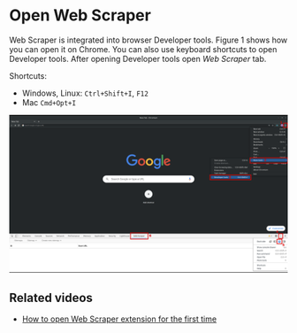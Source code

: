 # Open Web Scraper

Web Scraper is integrated into browser Developer tools. Figure 1 shows how you 
can open it on Chrome. You can also use keyboard shortcuts to open Developer 
tools. After opening Developer tools open *Web Scraper* tab.

Shortcuts:

 * Windows, Linux: `Ctrl+Shift+I`, `F12`
 * Mac `Cmd+Opt+I`

![Fig. 1: Open Web Scraper on Chrome][open-web-scraper]

## Related videos

* [How to open Web Scraper extension for the first time]

[open-web-scraper]: images/open-web-scraper/open-web-scraper-chrome.png?raw=true
[How to open Web Scraper extension for the first time]: 
https://www.webscraper.io/how-to-video/open-web-scraper
